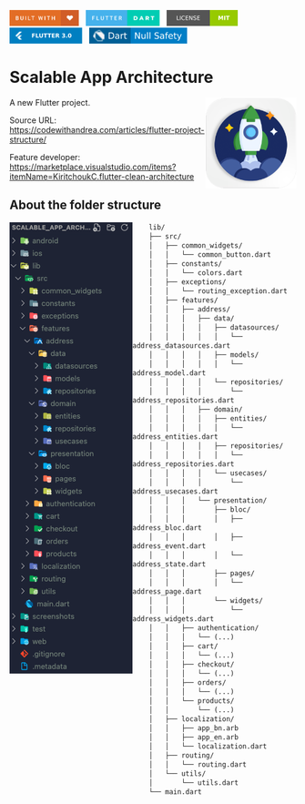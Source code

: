<img src="screenshots/badges/built-with-love.svg" height="28px"/>&nbsp;&nbsp;
<img src="screenshots/badges/flutter-dart.svg" height="28px" />&nbsp;&nbsp;
<a href="https://choosealicense.com/licenses/mit/" target="_blank"><img src="screenshots/badges/license-MIT.svg" height="28px" /></a>&nbsp;&nbsp;
<img src="screenshots/badges/Flutter-3.svg" height="28px" />&nbsp;&nbsp;
<img src="screenshots/badges/dart-null_safety-blue.svg" height="28px"/>

# Scalable App Architecture

<img align="right" src="screenshots/store_icons/playstore.png" height="160"></img>

A new Flutter project.

Source URL: https://codewithandrea.com/articles/flutter-project-structure/

Feature developer: https://marketplace.visualstudio.com/items?itemName=KiritchoukC.flutter-clean-architecture

<b><h2> About the folder structure </h2></b>

<img align="left" src="screenshots/folder_structure.png"></img>

```
    lib/
    ├── src/
    │   ├── common_widgets/
    │   │   └── common_button.dart
    │   ├── constants/
    │   │   └── colors.dart
    │   ├── exceptions/
    │   │   └── routing_exception.dart
    │   ├── features/
    │   │   ├── address/
    │   │   │   ├── data/
    │   │   │   │   ├── datasources/
    │   │   │   │   │   └── address_datasources.dart
    │   │   │   │   ├── models/
    │   │   │   │   │   └── address_model.dart
    │   │   │   │   └── repositories/
    │   │   │   │       └── address_repositories.dart
    │   │   │   ├── domain/
    │   │   │   │   ├── entities/
    │   │   │   │   │   └── address_entities.dart
    │   │   │   │   ├── repositories/
    │   │   │   │   │   └── address_repositories.dart
    │   │   │   │   └── usecases/
    │   │   │   │       └── address_usecases.dart
    │   │   │   └── presentation/
    │   │   │       ├── bloc/
    │   │   │       │   ├── address_bloc.dart
    │   │   │       │   ├── address_event.dart
    │   │   │       │   └── address_state.dart
    │   │   │       ├── pages/
    │   │   │       │   └── address_page.dart
    │   │   │       └── widgets/
    │   │   │           └── address_widgets.dart
    │   │   ├── authentication/
    │   │   │   └── (...)
    │   │   ├── cart/
    │   │   │   └── (...)
    │   │   ├── checkout/
    │   │   │   └── (...)
    │   │   ├── orders/
    │   │   │   └── (...)
    │   │   └── products/
    │   │       └── (...)
    │   ├── localization/
    │   │   ├── app_bn.arb
    │   │   ├── app_en.arb
    │   │   └── localization.dart
    │   ├── routing/
    │   │   └── routing.dart
    │   └── utils/
    │       └── utils.dart
    └── main.dart
```
